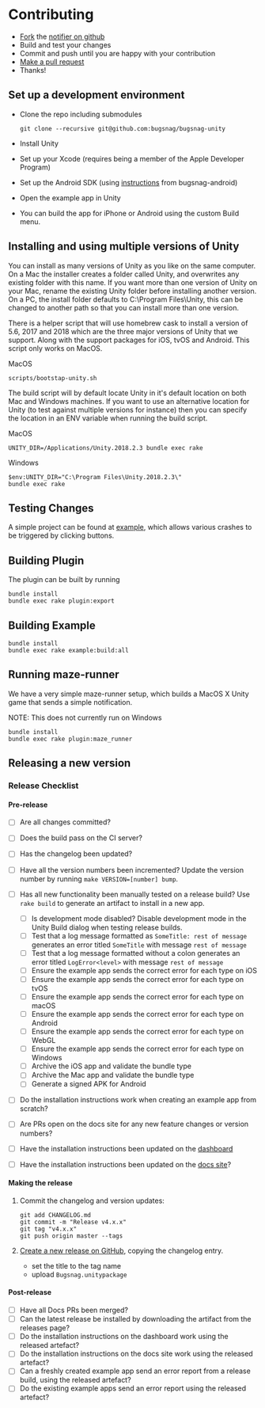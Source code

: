 
# Contributing

- [Fork](https://help.github.com/articles/fork-a-repo) the [notifier on github](https://github.com/bugsnag/bugsnag-android)
- Build and test your changes
- Commit and push until you are happy with your contribution
- [Make a pull request](https://help.github.com/articles/using-pull-requests)
- Thanks!

## Set up a development environment

- Clone the repo including submodules

    ```
    git clone --recursive git@github.com:bugsnag/bugsnag-unity
    ```

- Install Unity
- Set up your Xcode (requires being a member of the Apple Developer Program)
- Set up the Android SDK (using [instructions](https://github.com/bugsnag/bugsnag-android/blob/master/CONTRIBUTING.md) from bugsnag-android)
- Open the example app in Unity
- You can build the app for iPhone or Android using the custom Build menu.

## Installing and using multiple versions of Unity

You can install as many versions of Unity as you like on the same computer. On a Mac the installer creates a folder called Unity, and overwrites any existing folder with this name. If you want more than one version of Unity on your Mac, rename the existing Unity folder before installing another version. On a PC, the install folder defaults to C:\Program Files\Unity, this can be changed to another path so that you can install more than one version.

There is a helper script that will use homebrew cask to install a version of 5.6, 2017 and 2018 which are the three major versions of Unity that we support. Along with the support packages for iOS, tvOS and Android. This script only works on MacOS.

MacOS
```
scripts/bootstap-unity.sh
```

The build script will by default locate Unity in it's default location on both Mac and Windows machines. If you want to use an alternative location for Unity (to test against multiple versions for instance) then you can specify the location in an ENV variable when running the build script.

MacOS
```
UNITY_DIR=/Applications/Unity.2018.2.3 bundle exec rake
```

Windows
```
$env:UNITY_DIR="C:\Program Files\Unity.2018.2.3\"
bundle exec rake
```

## Testing Changes

A simple project can be found at [example](https://github.com/bugsnag/bugsnag-unity/blob/master/example), which allows various crashes to be triggered by clicking buttons.

## Building Plugin

The plugin can be built by running

```
bundle install
bundle exec rake plugin:export
```

## Building Example

```
bundle install
bundle exec rake example:build:all
```

## Running maze-runner

We have a very simple maze-runner setup, which builds a MacOS X Unity game that sends a simple notification.

NOTE: This does not currently run on Windows

```
bundle install
bundle exec rake plugin:maze_runner
```

## Releasing a new version

### Release Checklist

#### Pre-release

- [ ] Are all changes committed?
- [ ] Does the build pass on the CI server?
- [ ] Has the changelog been updated?
- [ ] Have all the version numbers been incremented? Update the version number by running `make VERSION=[number] bump`.
- [ ] Has all new functionality been manually tested on a release build? Use `rake build` to generate an artifact to install in a new app.
  - [ ] Is development mode disabled? Disable development mode in the Unity Build dialog when testing release builds.
  - [ ] Test that a log message formatted as `SomeTitle: rest of message` generates an error titled `SomeTitle` with message `rest of message`
  - [ ] Test that a log message formatted without a colon generates an error titled `LogError<level>` with message `rest of message`
  - [ ] Ensure the example app sends the correct error for each type on iOS
  - [ ] Ensure the example app sends the correct error for each type on tvOS
  - [ ] Ensure the example app sends the correct error for each type on macOS
  - [ ] Ensure the example app sends the correct error for each type on Android
  - [ ] Ensure the example app sends the correct error for each type on WebGL
  - [ ] Ensure the example app sends the correct error for each type on Windows
  - [ ] Archive the iOS app and validate the bundle type
  - [ ] Archive the Mac app and validate the bundle type
  - [ ] Generate a signed APK for Android
- [ ] Do the installation instructions work when creating an example app from scratch?
- [ ] Are PRs open on the docs site for any new feature changes or version numbers?
- [ ] Have the installation instructions been updated on the [dashboard](https://github.com/bugsnag/bugsnag-website/tree/master/app/views/dashboard/projects/install)
- [ ] Have the installation instructions been updated on the [docs site](https://github.com/bugsnag/docs.bugsnag.com)?


#### Making the release

1. Commit the changelog and version updates:

    ```
    git add CHANGELOG.md
    git commit -m "Release v4.x.x"
    git tag "v4.x.x"
    git push origin master --tags
    ```
2. [Create a new release on GitHub](https://github.com/bugsnag/bugsnag-unity/releases/new), copying the changelog entry.
    * set the title to the tag name
    * upload `Bugsnag.unitypackage`

#### Post-release

- [ ] Have all Docs PRs been merged?
- [ ] Can the latest release be installed by downloading the artifact from the releases page?
- [ ] Do the installation instructions on the dashboard work using the released artefact?
- [ ] Do the installation instructions on the docs site work using the released artefact?
- [ ] Can a freshly created example app send an error report from a release build, using the released artefact?
- [ ] Do the existing example apps send an error report using the released artefact?
